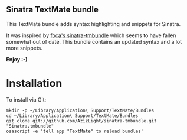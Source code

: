 Sinatra TextMate bundle
-----------------------

This TextMate bundle adds syntax highlighting and snippets for Sinatra.

It was inspired by [foca's sinatra-tmbundle](http://github.com/foca/sinatra-tmbundle) which seems
to have fallen somewhat out of date. This bundle contains an updated syntax and a lot more snippets.

**Enjoy :-)**

Installation
============

To install via Git:

    mkdir -p ~/Library/Application\ Support/TextMate/Bundles
    cd ~/Library/Application\ Support/TextMate/Bundles
    git clone git://github.com/AzizLight/sinatra-tmbundle.git "Sinatra.tmbundle"
    osascript -e 'tell app "TextMate" to reload bundles'
